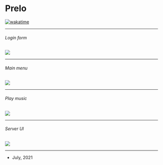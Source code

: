# Prelo
[![wakatime](https://wakatime.com/badge/user/f782b856-11e9-4e70-82f1-8abe237f786b/project/d4275104-5846-48af-8fbb-d2b2f5562804.svg)](https://wakatime.com/badge/user/f782b856-11e9-4e70-82f1-8abe237f786b/project/d4275104-5846-48af-8fbb-d2b2f5562804)

------------
###### Login form
[![](https://i.imgur.com/GOkCGf2.png)](https://i.imgur.com/GOkCGf2.png)

------------

###### Main menu
[![](https://i.imgur.com/WEFw79u.png)](https://i.imgur.com/WEFw79u.png)

------------

###### Play music
[![](https://i.imgur.com/4rlwXQo.png)](https://i.imgur.com/4rlwXQo.png)

------------

###### Server UI
[![](https://i.imgur.com/Gt2mSrH.png)](https://i.imgur.com/Gt2mSrH.png)

------------

- July, 2021
